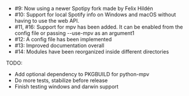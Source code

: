 * #9: Now using a newer Spotipy fork made by Felix Hildén
* #10: Support for local Spotify info on Windows and macOS without having to use the web API.
* #11, #16: Support for mpv has been added. It can be enabled from the config file or passing --use-mpv as an argument1
* #12: A config file has been implemented
* #13: Improved documentation overall
* #14: Modules have been reorganized inside different directories

TODO:
* Add optional dependency to PKGBUILD for python-mpv
* Do more tests, stabilize before release
* Finish testing windows and darwin support
